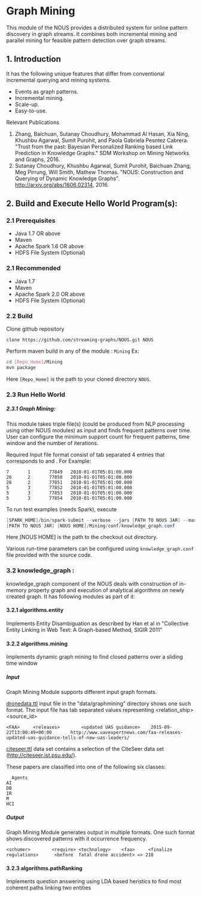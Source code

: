 # Graph Mining
This module of the NOUS provides a distributed system for online pattern
discovery in graph streams. It combines both incremental mining and parallel mining
for feasible pattern detection over graph streams. 

## 1. Introduction	
It has the following unique features that differ from conventional incremental
querying and mining systems.
 * Events as graph patterns.
 * Incremental mining.
 * Scale-up.
 * Easy-to-use.

Relevant Publications

1. Zhang, Baichuan, Sutanay Choudhury, Mohammad Al Hasan, Xia Ning, Khushbu Agarwal, Sumit Purohit, and Paola Gabriela Pesntez Cabrera. "Trust from the past: Bayesian Personalized Ranking based Link Prediction in Knowledge Graphs." SDM Workshop on Mining Networks and Graphs, 2016.
2. Sutanay Choudhury, Khushbu Agarwal, Sumit Purohit,  Baichuan Zhang, Meg Pirrung, Will Smith, Mathew Thomas. "NOUS: Construction and Querying of Dynamic Knowledge Graphs". http://arxiv.org/abs/1606.02314, 2016.

## 2. Build and Execute Hello World Program(s):
### 2.1 Prerequisites
* Java 1.7 OR above
* Maven
* Apache Spark 1.6 OR above
* HDFS File System (Optional)

### 2.1 Recommended
* Java 1.7 
* Maven
* Apache Spark 2.0 OR above
* HDFS File System (Optional)

### 2.2 Build
 Clone github repository 

` clone https://github.com/streaming-graphs/NOUS.git NOUS `

 Perform maven build in any of the module : `Mining` Ex:
 
 ```bash
 cd [Repo_Home]/Mining
 mvn package
 ```
Here `[Repo_Home]` is the path to your cloned directory `NOUS`. 

### 2.3 Run Hello World

##### 2.3.1 Graph Mining: 
This module takes triple file(s) (could be produced from NLP processing using other NOUS modules) as input and finds frequent patterns over time. User can configure the minimum support count for frequent patterns, time window and the number of iterations.

Required Input file format consist of tab separated 4 entries that corresponds to <subject> <object> <predicate> and <timestamp>. For Example:

```
7       1       77849   2010-01-01T05:01:00.000
26      2       77850   2010-01-01T05:01:00.000
26      2       77851   2010-01-01T05:01:00.000
5       3       77852   2010-01-01T05:01:00.000
5       3       77853   2010-01-01T05:01:00.000
5       3       77854   2010-01-01T05:01:00.000
```

To run test examples (needs Spark), execute 
```java
[SPARK_HOME]/bin/spark-submit --verbose --jars [PATH TO NOUS JAR] --master yarn --deploy-mode client --num-executors 8 --executor-cores 8  --executor-memory 45G  --driver-memory 45g --conf "spark.driver.extraJavaOptions=-XX:+UseCompressedOops -verbose:gc -XX:+PrintGCDetails -XX:+PrintGCTimeStamps"  --conf "spark.driver.maxResultSize=20g"  --conf spark.history.fs.logDirectory="/user/spark/applicationHistory" --class "gov.pnnl.aristotle.algorithms.DataToPatternGraph"  
[PATH TO NOUS JAR] [NOUS HOME]/Mining/conf/knowledge_graph.conf 
```

Here [NOUS HOME] is the path to the checkout out directory.

Various run-time parameters can be configured using `knowledge_graph.conf` file provided with the source code. 


### 3.2 knowledge_graph : 
knowledge_graph component of the NOUS deals with construction of in-memory property graph and execution of analytical algorithms on newly created graph. It has following modules as part of it:
#### 3.2.1 algorithms.entity 
Implements Entity Disambiguation as described by Han et al in "Collective Entity Linking in Web Text: A Graph-based Method, SIGIR 2011"

#### 3.2.2 algorithms.mining 
Implements dynamic graph mining to find closed patterns over a sliding time window
##### Input
Graph Mining Module supports different input graph formats. 
 
[dronedata.ttl](https://github.com/streaming-graphs/NOUS/blob/master/data/graphmining/dronedata.ttl) input file in the "data/graphmining" directory shows one such format. The input file has tab separated values representing <subject> <relation_ship> <object> <timestamp> <source_id>
 
 `<FAA>     <releases>        <updated UAS guidance>    2015-09-22T13:00:49+00:00       http://www.uavexpertnews.com/faa-releases-updated-uas-guidance-tells-of-new-uas-leaders/`
  
 [citeseer.ttl](https://github.com/streaming-graphs/NOUS/blob/master/data/graphmining/citeseer.lg) data set contains a selection of the CiteSeer data set (http://citeseer.ist.psu.edu/).
 
 These papers are classified into one of the following six classes:

      Agents
 	AI
 	DB
 	IR
 	M
 	HCI

 ##### Output
 
 Graph Mining Module generates output in multiple formats. One such format shows discovered patterns with it occurrence frequency.
 
 `<schumer>        <require> <technology>    <faa>     <finalize regulations>      <before  fatal drone accident> => 210`

#### 3.2.3 algorithms.pathRanking
Implements question answering using LDA based heristics to find most coherent paths linking two entities
